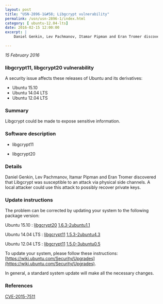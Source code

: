 ```yaml
---
layout: post
title: "USN-2896-1&#58; Libgcrypt vulnerability"
permalink: /usn/usn-2896-1/index.html
category: [ ubuntu-12.04-lts]
date: 2016-02-15 12:00:00
excerpt: |
    Daniel Genkin, Lev Pachmanov, Itamar Pipman and Eran Tromer discovered that Libgcrypt was susceptible to an attack via physical side channels. A local attacker could use this attack to possibly recover private keys. 
    
--- 
```

 
 

*15 February 2016*

### libgcrypt11, libgcrypt20 vulnerability

A security issue affects these releases of Ubuntu and its derivatives:

* Ubuntu 15.10
* Ubuntu 14.04 LTS
* Ubuntu 12.04 LTS

### Summary

Libgcrypt could be made to expose sensitive information. 

### Software description

* libgcrypt11 

* libgcrypt20 

### Details

Daniel Genkin, Lev Pachmanov, Itamar Pipman and Eran Tromer discovered that Libgcrypt was susceptible to an attack via physical side channels. A local attacker could use this attack to possibly recover private keys. 

### Update instructions

The problem can be corrected by updating your system to the following package version:

Ubuntu 15.10
 : [libgcrypt20](https://launchpad.net/ubuntu/+source/libgcrypt20) <span> [1.6.3-2ubuntu1.1](https://launchpad.net/ubuntu/+source/libgcrypt20/1.6.3-2ubuntu1.1) </span> 

Ubuntu 14.04 LTS
 : [libgcrypt11](https://launchpad.net/ubuntu/+source/libgcrypt11) <span> [1.5.3-2ubuntu4.3](https://launchpad.net/ubuntu/+source/libgcrypt11/1.5.3-2ubuntu4.3) </span> 

Ubuntu 12.04 LTS
 : [libgcrypt11](https://launchpad.net/ubuntu/+source/libgcrypt11) <span> [1.5.0-3ubuntu0.5](https://launchpad.net/ubuntu/+source/libgcrypt11/1.5.0-3ubuntu0.5) </span> 

To update your system, please follow these instructions: [https://wiki.ubuntu.com/Security/Upgrades](https://wiki.ubuntu.com/Security/Upgrades).

In general, a standard system update will make all the necessary changes. 

### References

 
 [CVE-2015-7511](http://people.ubuntu.com/~ubuntu-security/cve/CVE-2015-7511)
 

